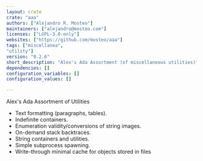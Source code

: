 ```yaml
---
layout: crate
crate: "aaa"
authors: ["Alejandro R. Mosteo"]
maintainers: ["alejandro@mosteo.com"]
licenses: ["LGPL-3.0-only"]
websites: ["https://github.com/mosteo/aaa"]
tags: ["miscellanea",
"utility"]
version: "0.2.6"
short_description: "Alex's Ada Assortment (of miscellaneous utilities)"
dependencies: []
configuration_variables: []
configuration_values: []

---
```

Alex's Ada Assortment of Utilities

- Text formatting (paragraphs, tables).
- Indefinite containers.
- Enumeration validity/conversions of string images.
- On-demand stack backtraces.
- String containers and utilities.
- Simple subprocess spawning.
- Write-through minimal cache for objects stored in files


